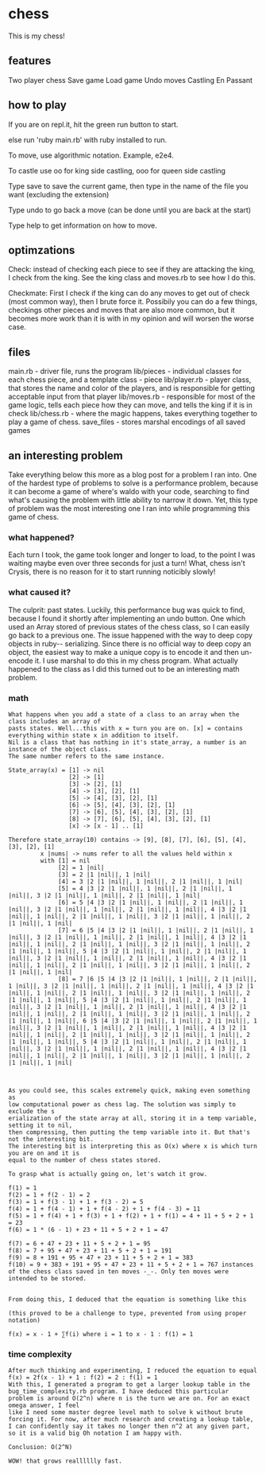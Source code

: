 # chess

This is my chess!

## features

Two player chess
Save game
Load game
Undo moves
Castling
En Passant

## how to play

If you are on repl.it, hit the green run button to start.

else run 'ruby main.rb' with ruby installed to run.

To move, use algorithmic notation. Example, e2e4.

To castle use oo for king side castling, ooo for queen side castling

Type save to save the current game, then type in the name of the file you want (excluding the extension)

Type undo to go back a move (can be done until you are back at the start)

Type help to get information on how to move.

## optimzations

Check:
instead of checking each piece to see if they are attacking the king, I check from the king. See the king class
and moves.rb to see how I do this.

Checkmate:
First I check if the king can do any moves to get out of check (most common way), then I brute force it.
Possibily you can do a few things, checkings other pieces and moves that are also more common, but it becomes more work than it is with in my opinion and will worsen the worse case.

## files

main.rb - driver file, runs the program
lib/pieces - individual classes for each chess piece, and a template class - piece
lib/player.rb - player class, that stores the name and color of the players, and is responsible for getting acceptable input from that player
lib/moves.rb - responsible for most of the game logic, tells each piece how they can move, and tells the king if it is in check
lib/chess.rb - where the magic happens, takes everything together to play a game of chess.
save_files - stores marshal encodings of all saved games

## an interesting problem

Take everything below this more as a blog post for a problem I ran into. One of the hardest type of problems to solve is a performance problem, because it can become a game of where's waldo with your code, searching to find what's causing the problem with little ability to narrow it down. Yet, this type of problem was the most interesting one I ran into while programming this
game of chess.

### what happened?

Each turn I took, the game took longer and longer to load, to the point I was waiting maybe even over three seconds for just a turn! What, chess isn't Crysis, there is no reason for it to start running noticibly slowly!

### what caused it?

The culprit: past states. Luckily, this performance bug was quick to find, because I found it shortly after implementing an undo button. One which used an Array stored of previous states of the chess class, so I can easily go back to a previous one. The issue happened with the way to deep copy objects in ruby-- serializing. Since there is no official way to deep copy an object, the easiest way to make a unique copy is to encode it and then un-encode it. I use marshal to do this in my chess program. What actually happened to the class as I did this turned out to be an interesting math problem.

### math

    What happens when you add a state of a class to an array when the class includes an array of
    pasts states. Well...this with x = turn you are on. [x] = contains everything within state x in addition to itself.
    Nil is a class that has nothing in it's state_array, a number is an instance of the object class.
    The same number refers to the same instance.

    State_array(x) = [1] -> nil
                     [2] -> [1]
                     [3] -> [2], [1]
                     [4] -> [3], [2], [1]
                     [5] -> [4], [3], [2], [1]
                     [6] -> [5], [4], [3], [2], [1]
                     [7] -> [6], [5], [4], [3], [2], [1]
                     [8] -> [7], [6], [5], [4], [3], [2], [1]
                     [x] -> [x - 1] .. [1]

    Therefore state_array(10) contains -> [9], [8], [7], [6], [5], [4], [3], [2], [1]
             x |nums| -> nums refer to all the values held within x
             with [1] = nil
                  [2] = 1 |nil|
                  [3] = 2 |1 |nil||, 1 |nil|
                  [4] = 3 |2 |1 |nil||, 1 |nil||, 2 |1 |nil||, 1 |nil|
                  [5] = 4 |3 |2 |1 |nil||, 1 |nil||, 2 |1 |nil||, 1 |nil||, 3 |2 |1 |nil||, 1 |nil||, 2 |1 |nil||, 1 |nil|
                  [6] = 5 |4 |3 |2 |1 |nil||, 1 |nil||, 2 |1 |nil||, 1 |nil||, 3 |2 |1 |nil||, 1 |nil||, 2 |1 |nil||, 1 |nil||, 4 |3 |2 |1 |nil||, 1 |nil||, 2 |1 |nil||, 1 |nil||, 3 |2 |1 |nil||, 1 |nil||, 2 |1 |nil||, 1 |nil|
                  [7] = 6 |5 |4 |3 |2 |1 |nil||, 1 |nil||, 2 |1 |nil||, 1 |nil||, 3 |2 |1 |nil||, 1 |nil||, 2 |1 |nil||, 1 |nil||, 4 |3 |2 |1 |nil||, 1 |nil||, 2 |1 |nil||, 1 |nil||, 3 |2 |1 |nil||, 1 |nil||, 2 |1 |nil||, 1 |nil||, 5 |4 |3 |2 |1 |nil||, 1 |nil||, 2 |1 |nil||, 1 |nil||, 3 |2 |1 |nil||, 1 |nil||, 2 |1 |nil||, 1 |nil||, 4 |3 |2 |1 |nil||, 1 |nil||, 2 |1 |nil||, 1 |nil||, 3 |2 |1 |nil||, 1 |nil||, 2 |1 |nil||, 1 |nil|
                  [8] = 7 |6 |5 |4 |3 |2 |1 |nil||, 1 |nil||, 2 |1 |nil||, 1 |nil||, 3 |2 |1 |nil||, 1 |nil||, 2 |1 |nil||, 1 |nil||, 4 |3 |2 |1 |nil||, 1 |nil||, 2 |1 |nil||, 1 |nil||, 3 |2 |1 |nil||, 1 |nil||, 2 |1 |nil||, 1 |nil||, 5 |4 |3 |2 |1 |nil||, 1 |nil||, 2 |1 |nil||, 1 |nil||, 3 |2 |1 |nil||, 1 |nil||, 2 |1 |nil||, 1 |nil||, 4 |3 |2 |1 |nil||, 1 |nil||, 2 |1 |nil||, 1 |nil||, 3 |2 |1 |nil||, 1 |nil||, 2 |1 |nil||, 1 |nil||, 6 |5 |4 |3 |2 |1 |nil||, 1 |nil||, 2 |1 |nil||, 1 |nil||, 3 |2 |1 |nil||, 1 |nil||, 2 |1 |nil||, 1 |nil||, 4 |3 |2 |1 |nil||, 1 |nil||, 2 |1 |nil||, 1 |nil||, 3 |2 |1 |nil||, 1 |nil||, 2 |1 |nil||, 1 |nil||, 5 |4 |3 |2 |1 |nil||, 1 |nil||, 2 |1 |nil||, 1 |nil||, 3 |2 |1 |nil||, 1 |nil||, 2 |1 |nil||, 1 |nil||, 4 |3 |2 |1 |nil||, 1 |nil||, 2 |1 |nil||, 1 |nil||, 3 |2 |1 |nil||, 1 |nil||, 2 |1 |nil||, 1 |nil|



    As you could see, this scales extremely quick, making even something as
    low computational power as chess lag. The solution was simply to exclude the s
    erialization of the state array at all, storing it in a temp variable, setting it to nil,
    then compressing, then putting the temp variable into it. But that's not the interesting bit.
    The interesting bit is interpreting this as O(x) where x is which turn you are on and it is
    equal to the number of chess states stored.

    To grasp what is actually going on, let's watch it grow.

    f(1) = 1
    f(2) = 1 + f(2 - 1) = 2
    f(3) = 1 + f(3 - 1) + 1 + f(3 - 2) = 5
    f(4) = 1 + f(4 - 1) + 1 + f(4 - 2) + 1 + f(4 - 3) = 11
    f(5) = 1 + f(4) + 1 + f(3) + 1 + f(2) + 1 + f(1) = 4 + 11 + 5 + 2 + 1 = 23
    f(6) = 1 * (6 - 1) + 23 + 11 + 5 + 2 + 1 = 47

    f(7) = 6 + 47 + 23 + 11 + 5 + 2 + 1 = 95
    f(8) = 7 + 95 + 47 + 23 + 11 + 5 + 2 + 1 = 191
    f(9) = 8 + 191 + 95 + 47 + 23 + 11 + 5 + 2 + 1 = 383
    f(10) = 9 + 383 + 191 + 95 + 47 + 23 + 11 + 5 + 2 + 1 = 767 instances of the chess class saved in ten moves -_-. Only ten moves were intended to be stored.


    From doing this, I deduced that the equation is something like this

    (this proved to be a challenge to type, prevented from using proper notation)

    f(x) = x - 1 + ∑f(i) where i = 1 to x - 1 : f(1) = 1

### time complexity

    After much thinking and experimenting, I reduced the equation to equal f(x) = 2f(x - 1) + 1 : f(2) = 2 : f(1) = 1
    With this, I generated a program to get a larger lookup table in the bug_time_complexity.rb program. I have deduced this particular
    problem is around O(2^n) where n is the turn we are on. For an exact omega answer, I feel
    like I need some master degree level math to solve k without brute forcing it. For now, after much research and creating a lookup table,
    I can confidently say it takes no longer then n^2 at any given part, so it is a valid big Oh notation I am happy with.

    Conclusion: O(2^N)

    WOW! that grows realllllly fast.
